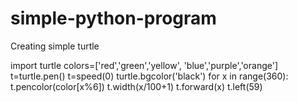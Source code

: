 # simple-python-program
Creating simple turtle

import turtle
colors=['red','green','yellow',
        'blue','purple','orange']
t=turtle.pen()
t=speed(0)
turtle.bgcolor('black')
for x in range(360):
    t.pencolor(color[x%6])
    t.width(x/100+1)
    t.forward(x)
    t.left(59)
